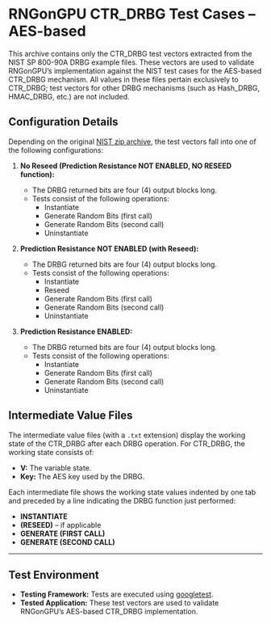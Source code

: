 # RNGonGPU CTR_DRBG Test Cases – AES-based

This archive contains only the CTR_DRBG test vectors extracted from the NIST SP 800-90A DRBG example files. These vectors are used to validate RNGonGPU’s implementation against the NIST test cases for the AES-based CTR_DRBG mechanism. All values in these files pertain exclusively to CTR_DRBG; test vectors for other DRBG mechanisms (such as Hash_DRBG, HMAC_DRBG, etc.) are not included.

## Configuration Details

Depending on the original [NIST zip archive](https://csrc.nist.gov/projects/cryptographic-algorithm-validation-program/random-number-generators), the test vectors fall into one of the following configurations:

1. **No Reseed (Prediction Resistance NOT ENABLED, NO RESEED function):**  
   - The DRBG returned bits are four (4) output blocks long.
   - Tests consist of the following operations:
     - Instantiate
     - Generate Random Bits (first call)
     - Generate Random Bits (second call)
     - Uninstantiate

2. **Prediction Resistance NOT ENABLED (with Reseed):**  
   - The DRBG returned bits are four (4) output blocks long.
   - Tests consist of the following operations:
     - Instantiate
     - Reseed
     - Generate Random Bits (first call)
     - Generate Random Bits (second call)
     - Uninstantiate

3. **Prediction Resistance ENABLED:**  
   - The DRBG returned bits are four (4) output blocks long.
   - Tests consist of the following operations:
     - Instantiate
     - Generate Random Bits (first call)
     - Generate Random Bits (second call)
     - Uninstantiate



## Intermediate Value Files

The intermediate value files (with a `.txt` extension) display the working state of the CTR_DRBG after each DRBG operation. For CTR_DRBG, the working state consists of:

- **V:** The variable state.
- **Key:** The AES key used by the DRBG.

Each intermediate file shows the working state values indented by one tab and preceded by a line indicating the DRBG function just performed:
- **INSTANTIATE**
- **(RESEED)** – if applicable
- **GENERATE (FIRST CALL)**
- **GENERATE (SECOND CALL)**

---

## Test Environment

- **Testing Framework:** Tests are executed using [googletest](https://github.com/google/googletest).
- **Tested Application:** These test vectors are used to validate RNGonGPU’s AES-based CTR_DRBG implementation.